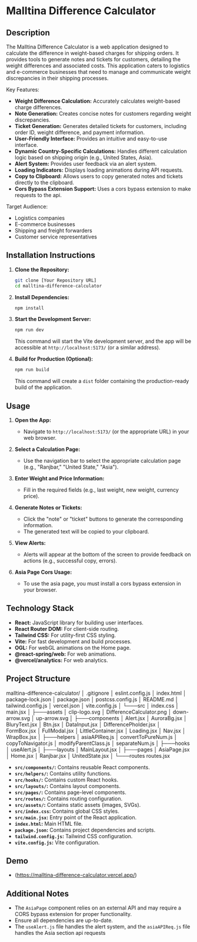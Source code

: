 # Malltina Difference Calculator

## Description

The Malltina Difference Calculator is a web application designed to calculate the difference in weight-based charges for shipping orders. It provides tools to generate notes and tickets for customers, detailing the weight differences and associated costs. This application caters to logistics and e-commerce businesses that need to manage and communicate weight discrepancies in their shipping processes.

Key Features:

-   **Weight Difference Calculation:** Accurately calculates weight-based charge differences.
-   **Note Generation:** Creates concise notes for customers regarding weight discrepancies.
-   **Ticket Generation:** Generates detailed tickets for customers, including order ID, weight difference, and payment information.
-   **User-Friendly Interface:** Provides an intuitive and easy-to-use interface.
-   **Dynamic Country-Specific Calculations:** Handles different calculation logic based on shipping origin (e.g., United States, Asia).
-   **Alert System:** Provides user feedback via an alert system.
-   **Loading Indicators:** Displays loading animations during API requests.
-   **Copy to Clipboard:** Allows users to copy generated notes and tickets directly to the clipboard.
-   **Cors Bypass Extension Support:** Uses a cors bypass extension to make requests to the api.

Target Audience:

-   Logistics companies
-   E-commerce businesses
-   Shipping and freight forwarders
-   Customer service representatives

## Installation Instructions

1.  **Clone the Repository:**
    ```bash
    git clone [Your Repository URL]
    cd malltina-difference-calculator
    ```

2.  **Install Dependencies:**
    ```bash
    npm install
    ```

3.  **Start the Development Server:**
    ```bash
    npm run dev
    ```

    This command will start the Vite development server, and the app will be accessible at `http://localhost:5173/` (or a similar address).

4.  **Build for Production (Optional):**
    ```bash
    npm run build
    ```

    This command will create a `dist` folder containing the production-ready build of the application.

## Usage

1.  **Open the App:**
    -   Navigate to `http://localhost:5173/` (or the appropriate URL) in your web browser.

2.  **Select a Calculation Page:**
    -   Use the navigation bar to select the appropriate calculation page (e.g., "Ranjbar," "United State," "Asia").

3.  **Enter Weight and Price Information:**
    -   Fill in the required fields (e.g., last weight, new weight, currency price).

4.  **Generate Notes or Tickets:**
    -   Click the "note" or "ticket" buttons to generate the corresponding information.
    -   The generated text will be copied to your clipboard.

5.  **View Alerts:**
    -   Alerts will appear at the bottom of the screen to provide feedback on actions (e.g., successful copy, errors).

6. **Asia Page Cors Usage:**
    - To use the asia page, you must install a cors bypass extension in your browser.

## Technology Stack

-   **React:** JavaScript library for building user interfaces.
-   **React Router DOM:** For client-side routing.
-   **Tailwind CSS:** For utility-first CSS styling.
-   **Vite:** For fast development and build processes.
-   **OGL:** For webGL animations on the Home page.
-   **@react-spring/web:** For web animations.
-   **@vercel/analytics:** For web analytics.

## Project Structure

malltina-difference-calculator/
│   .gitignore
│   eslint.config.js
│   index.html
│   package-lock.json
│   package.json
│   postcss.config.js
│   README.md
│   tailwind.config.js
│   vercel.json
│   vite.config.js
│
└───src
    │   index.css
    │   main.jsx
    │
    ├───assets
    │       clip-logo.svg
    │       DifferenceCalculator.png
    │       down-arrow.svg
    │       up-arrow.svg
    │
    ├───components
    │       Alert.jsx
    │       AuroraBg.jsx
    │       BluryText.jsx
    │       Btn.jsx
    │       DataInput.jsx
    │       DifferencePholder.jsx
    │       FormBox.jsx
    │       FullModal.jsx
    │       LittleContainer.jsx
    │       Loading.jsx
    │       Nav.jsx
    │       WrapBox.jsx
    │
    ├───helpers
    │       asiaAPIReq.js
    │       convertToPureNum.js
    │       copyToNavigator.js
    │       modifyParentClass.js
    │       separateNum.js
    │
    ├───hooks
    │       useAlert.js
    │
    ├───layouts
    │       MainLayout.jsx
    │
    ├───pages
    │       AsiaPage.jsx
    │       Home.jsx
    │       Ranjbar.jsx
    │       UnitedState.jsx
    │
    └───routes
            routes.jsx


-   **`src/components/`:** Contains reusable React components.
-   **`src/helpers/`:** Contains utility functions.
-   **`src/hooks/`:** Contains custom React hooks.
-   **`src/layouts/`:** Contains layout components.
-   **`src/pages/`:** Contains page-level components.
-   **`src/routes/`:** Contains routing configuration.
-   **`src/assets/`:** Contains static assets (images, SVGs).
-   **`src/index.css`:** Contains global CSS styles.
-   **`src/main.jsx`:** Entry point of the React application.
-   **`index.html`:** Main HTML file.
-   **`package.json`:** Contains project dependencies and scripts.
-   **`tailwind.config.js`:** Tailwind CSS configuration.
-   **`vite.config.js`:** Vite configuration.

## Demo

-   (https://malltina-difference-calculator.vercel.app/)

## Additional Notes

-   The `AsiaPage` component relies on an external API and may require a CORS bypass extension for proper functionality.
-   Ensure all dependencies are up-to-date.
-   The `useAlert.js` file handles the alert system, and the `asiaAPIReq.js` file handles the Asia section api requests 
